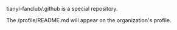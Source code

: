 tianyi-fanclub/.github is a special repository.

The /profile/README.md will appear on the organization's profile.
